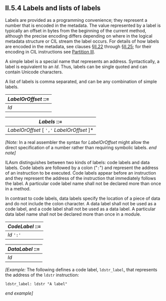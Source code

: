 ## II.5.4 Labels and lists of labels

Labels are provided as a programming convenience; they represent a number that is encoded in the metadata. The value represented by a label is typically an offset in bytes from the beginning of the current method, although the precise encoding differs depending on where in the logical metadata structure or CIL stream the label occurs. For details of how labels are encoded in the metadata, see clauses §[II.22](ii.22-metadata-logical-format-tables.md) through §[II.25](ii.25-file-format-extensions-to-pe.md); for their encoding in CIL instructions see [Partition III](#todo-missing-hyperlink).

A simple label is a special name that represents an address. Syntactically, a label is equivalent to an _Id_. Thus, labels can be single quoted and can contain Unicode characters.

A list of labels is comma separated, and can be any combination of simple labels.

 | _LabelOrOffset_ ::=
 | ----
 | _Id_

 | _Labels_ ::=
 | ----
 | _LabelOrOffset_ [ `','` _LabelOrOffset_ ]*

_[Note:_ In a real assembler the syntax for _LabelOrOffset_ might allow the direct specification of a number rather than requiring symbolic labels. _end note]_

ILAsm distinguishes between two kinds of labels: code labels and data labels. Code labels are followed by a colon ("`:`") and represent the address of an instruction to be executed. Code labels appear before an instruction and they represent the address of the instruction that immediately follows the label. A particular code label name shall not be declared more than once in a method.

In contrast to code labels, data labels specify the location of a piece of data and do not include the colon character. A data label shall not be used as a code label, and a code label shall not be used as a data label. A particular data label name shall not be declared more than once in a module.

 | _CodeLabel_ ::=
 | ----
 | _Id_ `':'`

 | _DataLabel_ ::=
 | ----
 | _Id_

_[Example:_ The following defines a code label, `ldstr_label`, that represents the address of the `ldstr` instruction:

 ```ilasm
 ldstr_label: ldstr "A label"
 ```

_end example]_

